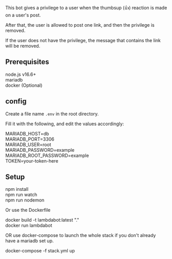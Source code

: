 This bot gives a privilege to a user when the thumbsup (👍) reaction is made on a user's post.

After that, the user is allowed to post one link, and then the privilege is removed.

If the user does not have the privilege, the message that contains the link will be removed.

## Prerequisites

node.js v16.6+  
mariadb  
docker (Optional)  

## config

Create a file name `.env` in the root directory.

Fill it with the following, and edit the values accordingly:
 
MARIADB_HOST=db  
MARIADB_PORT=3306  
MARIADB_USER=root  
MARIADB_PASSWORD=example  
MARIADB_ROOT_PASSWORD=example  
TOKEN=your-token-here  

## Setup

npm install  
npm run watch  
npm run nodemon  

Or use the Dockerfile

docker build -t lambdabot:latest "."  
docker run lambdabot  

OR use docker-compose to launch the whole stack if you don't already have a mariadb set up.

docker-compose -f stack.yml up
